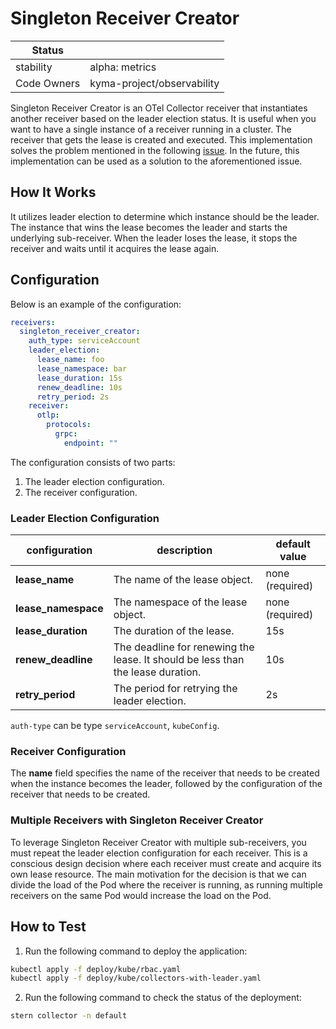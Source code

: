 # Singleton Receiver Creator

| Status      |                            |
|-------------|----------------------------|
| stability   | alpha: metrics             |
| Code Owners | kyma-project/observability |

Singleton Receiver Creator is an OTel Collector receiver that instantiates another receiver based on the leader election status. It is useful when you want to have a single instance of a receiver running in a cluster. The receiver that gets the lease is created and executed.
This implementation solves the problem mentioned in the following [issue](https://github.com/open-telemetry/opentelemetry-collector-contrib/issues/32994). In the future, this implementation can be used as a solution to the aforementioned issue.

## How It Works

It utilizes leader election to determine which instance should be the leader. The instance that wins the lease becomes the leader and starts the underlying sub-receiver. When the leader loses the lease, it stops the receiver and waits until it acquires the lease again.

## Configuration

Below is an example of the configuration:

```yaml
receivers:
  singleton_receiver_creator:
    auth_type: serviceAccount
    leader_election:
      lease_name: foo
      lease_namespace: bar
      lease_duration: 15s
      renew_deadline: 10s
      retry_period: 2s
    receiver:
      otlp:
        protocols:
          grpc:
            endpoint: ""
```
The configuration consists of two parts:
1. The leader election configuration.
2. The receiver configuration.

### Leader Election Configuration
| configuration       | description                                                                     | default value      |
|---------------------|---------------------------------------------------------------------------------|--------------------|
| **lease_name**      | The name of the lease object.                                                   | none (required)    |
| **lease_namespace** | The namespace of the lease object.                                              | none (required)    |
| **lease_duration**  | The duration of the lease.                                                      | 15s                |
| **renew_deadline**  | The deadline for renewing the lease. It should be less than the lease duration. | 10s                |
| **retry_period**    | The period for retrying the leader election.                                    | 2s                 |

`auth-type` can be type `serviceAccount`, `kubeConfig`.

### Receiver Configuration
The **name** field specifies the name of the receiver that needs to be created when the instance becomes the leader, followed by the configuration of the receiver that needs to be created.


### Multiple Receivers with Singleton Receiver Creator
To leverage Singleton Receiver Creator with multiple sub-receivers, you must repeat the leader election configuration for each receiver. This is a conscious design decision where each receiver must create and acquire its own lease resource. The main motivation for the decision is that we can divide the load of the Pod where the receiver is running, as running multiple receivers on the same Pod would increase the load on the Pod.


## How to Test

1. Run the following command to deploy the application:

```bash
kubectl apply -f deploy/kube/rbac.yaml
kubectl apply -f deploy/kube/collectors-with-leader.yaml
```

2. Run the following command to check the status of the deployment:

```bash
stern collector -n default
```
